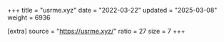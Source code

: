 +++
title = "usrme.xyz"
date = "2022-03-22"
updated = "2025-03-08"
weight = 6936

[extra]
source = "https://usrme.xyz/"
ratio = 27
size = 7
+++
